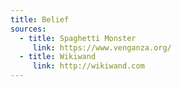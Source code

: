 ```yaml
---
title: Belief
sources:
  - title: Spaghetti Monster
     link: https://www.venganza.org/
  - title: Wikiwand
     link: http://wikiwand.com
---
```

